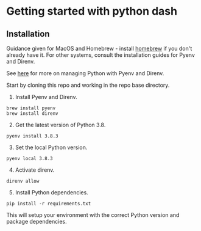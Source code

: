 # Getting started with python dash

## Installation
Guidance given for MacOS and Homebrew - install [homebrew](https://brew.sh/) if you
don't already have it. For other systems, consult the installation guides for Pyenv and
Direnv.

See [here](https://www.digitalocean.com/community/tutorials/how-to-manage-python-with-pyenv-and-direnv)
for more on managing Python with Pyenv and Direnv.

Start by cloning this repo and working in the repo base directory.

1. Install Pyenv and Direnv.
```
brew install pyenv
brew install direnv
```
2. Get the latest version of Python 3.8.
```
pyenv install 3.8.3
```
3. Set the local Python version.
```
pyenv local 3.8.3
```
4. Activate direnv.
```
direnv allow
```
5. Install Python dependencies.
```
pip install -r requirements.txt
```

This will setup your environment with the correct Python version and package
dependencies.


